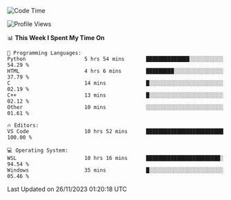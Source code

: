<!--START_SECTION:waka-->
![Code Time](http://img.shields.io/badge/Code%20Time-402%20hrs%2044%20mins-blue)

![Profile Views](http://img.shields.io/badge/Profile%20Views-35-blue)

📊 **This Week I Spent My Time On** 

```text
💬 Programming Languages: 
Python                   5 hrs 54 mins       ██████████████░░░░░░░░░░░   54.29 % 
HTML                     4 hrs 6 mins        █████████░░░░░░░░░░░░░░░░   37.79 % 
C                        14 mins             █░░░░░░░░░░░░░░░░░░░░░░░░   02.19 % 
C++                      13 mins             █░░░░░░░░░░░░░░░░░░░░░░░░   02.12 % 
Other                    10 mins             ░░░░░░░░░░░░░░░░░░░░░░░░░   01.61 % 

🔥 Editors: 
VS Code                  10 hrs 52 mins      █████████████████████████   100.00 % 

💻 Operating System: 
WSL                      10 hrs 16 mins      ████████████████████████░   94.54 % 
Windows                  35 mins             █░░░░░░░░░░░░░░░░░░░░░░░░   05.46 % 
```


 Last Updated on 26/11/2023 01:20:18 UTC
<!--END_SECTION:waka-->

